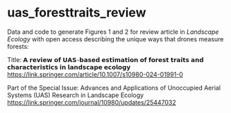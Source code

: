 # uas_foresttraits_review

Data and code to generate Figures 1 and 2 for review article in *Landscape Ecology* with open access describing the unique ways that drones measure forests: 

Title: 𝗔 𝗿𝗲𝘃𝗶𝗲𝘄 𝗼𝗳 𝗨𝗔𝗦-𝗯𝗮𝘀𝗲𝗱 𝗲𝘀𝘁𝗶𝗺𝗮𝘁𝗶𝗼𝗻 𝗼𝗳 𝗳𝗼𝗿𝗲𝘀𝘁 𝘁𝗿𝗮𝗶𝘁𝘀 𝗮𝗻𝗱 𝗰𝗵𝗮𝗿𝗮𝗰𝘁𝗲𝗿𝗶𝘀𝘁𝗶𝗰𝘀 𝗶𝗻 𝗹𝗮𝗻𝗱𝘀𝗰𝗮𝗽𝗲 𝗲𝗰𝗼𝗹𝗼𝗴𝘆
https://link.springer.com/article/10.1007/s10980-024-01991-0

Part of the Special Issue: Advances and Applications of Unoccupied Aerial Systems (UAS) Research in Landscape Ecology 
https://link.springer.com/journal/10980/updates/25447032
